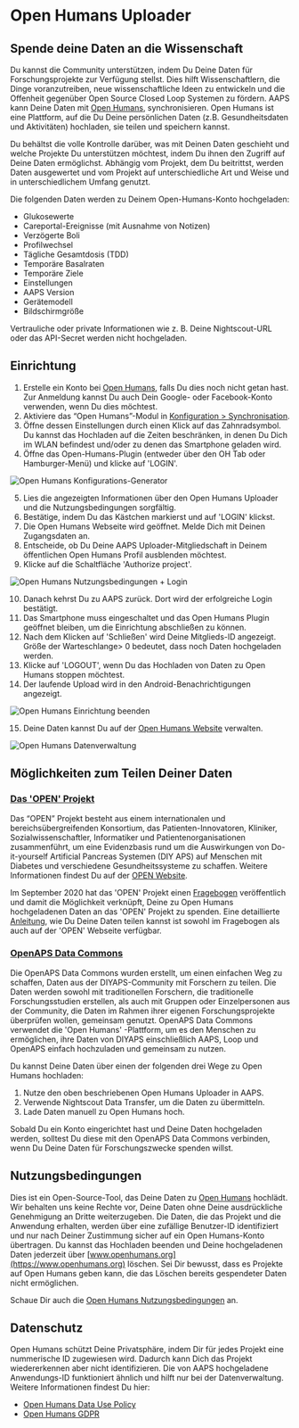 # Open Humans Uploader

## Spende deine Daten an die Wissenschaft

Du kannst die Community unterstützen, indem Du Deine Daten für Forschungsprojekte zur Verfügung stellst. Dies hilft Wissenschaftlern, die Dinge voranzutreiben, neue wissenschaftliche Ideen zu entwickeln und die Offenheit gegenüber Open Source Closed Loop Systemen zu fördern. AAPS kann Deine Daten mit [Open Humans](https://www.openhumans.org), synchronisieren. Open Humans ist eine Plattform, auf die Du Deine persönlichen Daten (z.B. Gesundheitsdaten und Aktivitäten) hochladen, sie teilen und speichern kannst.

Du behältst die volle Kontrolle darüber, was mit Deinen Daten geschieht und welche Projekte Du unterstützen möchtest, indem Du ihnen den Zugriff auf Deine Daten ermöglichst. Abhängig vom Projekt, dem Du beitrittst, werden Daten ausgewertet und vom Projekt auf unterschiedliche Art und Weise und in unterschiedlichem Umfang genutzt.

Die folgenden Daten werden zu Deinem Open-Humans-Konto hochgeladen:

- Glukosewerte
- Careportal-Ereignisse (mit Ausnahme von Notizen)
- Verzögerte Boli
- Profilwechsel
- Tägliche Gesamtdosis (TDD)
- Temporäre Basalraten
- Temporäre Ziele
- Einstellungen
- AAPS Version
- Gerätemodell
- Bildschirmgröße

Vertrauliche oder private Informationen wie z. B. Deine Nightscout-URL oder das API-Secret werden nicht hochgeladen.

## Einrichtung

1. Erstelle ein Konto bei [Open Humans](https://www.openhumans.org), falls Du dies noch nicht getan hast. Zur Anmeldung kannst Du auch Dein Google- oder Facebook-Konto verwenden, wenn Du dies möchtest.
2. Aktiviere das “Open Humans”-Modul in [Konfiguration > Synchronisation](../SettingUpAaps/ConfigBuilder.md).
3. Öffne dessen Einstellungen durch einen Klick auf das Zahnradsymbol. Du kannst das Hochladen auf die Zeiten beschränken, in denen Du Dich im WLAN befindest und/oder zu denen das Smartphone geladen wird.
4. Öffne das Open-Humans-Plugin (entweder über den OH Tab oder Hamburger-Menü) und klicke auf 'LOGIN'.

![Open Humans Konfigurations-Generator](../images/OHUploader1.png)

5. Lies die angezeigten Informationen über den Open Humans Uploader und die Nutzungsbedingungen sorgfältig.
6. Bestätige, indem Du das Kästchen markierst und auf 'LOGIN' klickst.
7. Die Open Humans Webseite wird geöffnet. Melde Dich mit Deinen Zugangsdaten an.
8. Entscheide, ob Du Deine AAPS Uploader-Mitgliedschaft in Deinem öffentlichen Open Humans Profil ausblenden möchtest.
9. Klicke auf die Schaltfläche 'Authorize project'.

![Open Humans Nutzungsbedingungen + Login](../images/OHUploader2.png)

10. Danach kehrst Du zu AAPS zurück. Dort wird der erfolgreiche Login bestätigt.
11. Das Smartphone muss eingeschaltet und das Open Humans Plugin geöffnet bleiben, um die Einrichtung abschließen zu können.
12. Nach dem Klicken auf 'Schließen' wird Deine Mitglieds-ID angezeigt. Größe der Warteschlange> 0 bedeutet, dass noch Daten hochgeladen werden.
13. Klicke auf 'LOGOUT', wenn Du das Hochladen von Daten zu Open Humans stoppen möchtest.
14. Der laufende Upload wird in den Android-Benachrichtigungen angezeigt.

![Open Humans Einrichtung beenden](../images/OHUploader3.png)

15. Deine Daten kannst Du auf der [Open Humans Website](https://www.openhumans.org) verwalten.

![Open Humans Datenverwaltung](../images/OHWeb.png)

## Möglichkeiten zum Teilen Deiner Daten

### [Das 'OPEN' Projekt](https://www.open-diabetes.eu/)

Das “OPEN” Projekt besteht aus einem internationalen und bereichsübergreifenden Konsortium, das Patienten-Innovatoren, Kliniker, Sozialwissenschaftler, Informatiker und Patientenorganisationen zusammenführt, um eine Evidenzbasis rund um die Auswirkungen von Do-it-yourself Artificial Pancreas Systemen (DIY APS) auf Menschen mit Diabetes und verschiedene Gesundheitssysteme zu schaffen. Weitere Informationen findest Du auf der [OPEN Website](https://www.open-diabetes.eu/).

Im September 2020 hat das 'OPEN' Projekt einen [Fragebogen](https://survey.open-diabetes.eu/) veröffentlich und damit die Möglichkeit verknüpft, Deine zu Open Humans hochgeladenen Daten an das 'OPEN' Projekt zu spenden. Eine detaillierte [Anleitung](https://open-diabetes.eu/en/open-survey/survey-tutorials/), wie Du Deine Daten teilen kannst ist sowohl im Fragebogen als auch auf der 'OPEN' Webseite verfügbar.

### [OpenAPS Data Commons](https://www.openhumans.org/activity/openaps-data-commons/)

Die OpenAPS Data Commons wurden erstellt, um einen einfachen Weg zu schaffen, Daten aus der DIYAPS-Community mit Forschern zu teilen. Die Daten werden sowohl mit traditionellen Forschern, die traditionelle Forschungsstudien erstellen, als auch mit Gruppen oder Einzelpersonen aus der Community, die Daten im Rahmen ihrer eigenen Forschungsprojekte überprüfen wollen, gemeinsam genutzt. OpenAPS Data Commons verwendet die 'Open Humans' -Plattform, um es den Menschen zu ermöglichen, ihre Daten von DIYAPS einschließlich AAPS, Loop und OpenAPS einfach hochzuladen und gemeinsam zu nutzen.

Du kannst Deine Daten über einen der folgenden drei Wege zu Open Humans hochladen:

1. Nutze den oben beschriebenen Open Humans Uploader in AAPS.
2. Verwende Nightscout Data Transfer, um die Daten zu übermitteln.
3. Lade Daten manuell zu Open Humans hoch.

Sobald Du ein Konto eingerichtet hast und Deine Daten hochgeladen werden, solltest Du diese mit den OpenAPS Data Commons verbinden, wenn Du Deine Daten für Forschungszwecke spenden willst.

## Nutzungsbedingungen

Dies ist ein Open-Source-Tool, das Deine Daten zu [Open Humans](https://www.openhumans.org) hochlädt. Wir behalten uns keine Rechte vor, Deine Daten ohne Deine ausdrückliche Genehmigung an Dritte weiterzugeben. Die Daten, die das Projekt und die Anwendung erhalten, werden über eine zufällige Benutzer-ID identifiziert und nur nach Deiner Zustimmung sicher auf ein Open Humans-Konto übertragen. Du kannst das Hochladen beenden und Deine hochgeladenen Daten jederzeit über [www.openhumans.org](https://www.openhumans.org) löschen. Sei Dir bewusst, dass es Projekte auf Open Humans geben kann, die das Löschen bereits gespendeter Daten nicht ermöglichen.

Schaue Dir auch die [Open Humans Nutzungsbedingungen](https://www.openhumans.org/terms/) an.

## Datenschutz

Open Humans schützt Deine Privatsphäre, indem Dir für jedes Projekt eine nummerische ID zugewiesen wird. Dadurch kann Dich das Projekt wiedererkennen aber nicht identifizieren. Die von AAPS hochgeladene Anwendungs-ID funktioniert ähnlich und hilft nur bei der Datenverwaltung. Weitere Informationen findest Du hier:

- [Open Humans Data Use Policy](https://www.openhumans.org/data-use/)
- [Open Humans GDPR](https://www.openhumans.org/gdpr/)

